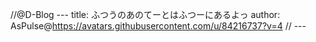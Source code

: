 //@D-Blog ---
title: ふつうのあのてーとはふつーにあるよっ
author: AsPulse@https://avatars.githubusercontent.com/u/84216737?v=4
// ---

